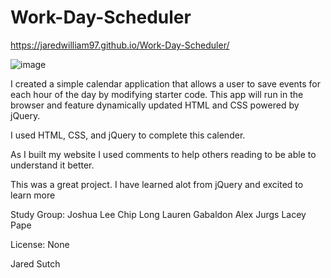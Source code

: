 # Work-Day-Scheduler

https://jaredwilliam97.github.io/Work-Day-Scheduler/

![image](https://user-images.githubusercontent.com/80869140/116765749-71b51180-a9ec-11eb-9e1e-98fdc183fb09.png)




I created a simple calendar application that allows a user to save events for each hour of the day by modifying starter code. This app will run in the browser and feature dynamically updated HTML and CSS powered by jQuery.

I used HTML, CSS, and jQuery to complete this calender. 

As I built my website I used comments to help others reading to be able to understand it better.

This was a great project. I have learned alot from jQuery and excited to learn more 

Study Group:
Joshua Lee
Chip Long
Lauren Gabaldon
Alex Jurgs 
Lacey Pape

License: None

Jared Sutch
